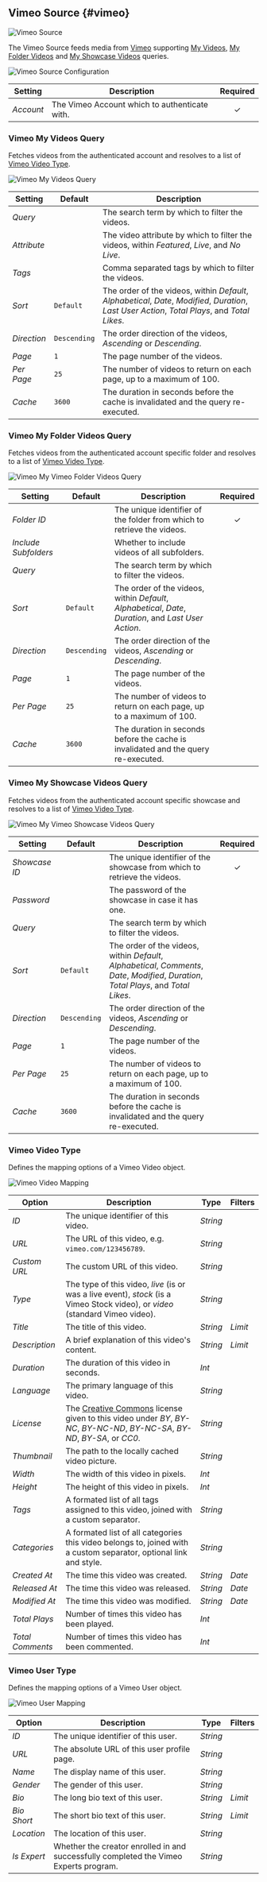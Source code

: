 ## Vimeo Source {#vimeo}

![Vimeo Source](/essentials-for-yootheme-pro/assets/brands/vimeo.svg)

The Vimeo Source feeds media from [Vimeo](https://www.vimeo.com) supporting [My Videos](#vimeo-my-videos-query), [My Folder Videos](#vimeo-my-folder-videos-query) and [My Showcase Videos](#vimeo-my-showcase-videos-query) queries.

<!--@include: ./common-provider-settings.md-->

![Vimeo Source Configuration](./assets/providers/vimeo-config.webp)

| Setting | Description | Required |
| --- | --- | :---: |
| *Account* | The Vimeo Account which to authenticate with. | &#x2713; |

### Vimeo My Videos Query

Fetches videos from the authenticated account and resolves to a list of [Vimeo Video Type](#vimeo-video-type).

![Vimeo My Videos Query](./assets/providers/vimeo-query-myvideos.webp)

| Setting | Default | Description |
| --- | --- | --- |
| *Query* | | The search term by which to filter the videos. |
| *Attribute* | | The video attribute by which to filter the videos, within _Featured_, _Live_, and _No Live_. |
| *Tags* | | Comma separated tags by which to filter the videos. |
| *Sort* | `Default` | The order of the videos, within _Default_, _Alphabetical_, _Date_, _Modified_, _Duration_, _Last User Action_, _Total Plays_, and _Total Likes_. |
| *Direction* | `Descending` | The order direction of the videos, _Ascending_ or _Descending_. |
| *Page* | `1` | The page number of the videos. |
| *Per Page* | `25` | The number of videos to return on each page, up to a maximum of 100. |
| *Cache* | `3600` | The duration in seconds before the cache is invalidated and the query re-executed. |

### Vimeo My Folder Videos Query

Fetches videos from the authenticated account specific folder and resolves to a list of [Vimeo Video Type](#vimeo-video-type).

![Vimeo My Vimeo Folder Videos Query](./assets/providers/vimeo-query-myfolder-videos.webp)

| Setting | Default | Description | Required |
| --- | --- | --- | :---: |
| *Folder ID* | | The unique identifier of the folder from which to retrieve the videos. | &#x2713; |
| *Include Subfolders* | | Whether to include videos of all subfolders. |
| *Query* | | The search term by which to filter the videos. |
| *Sort* | `Default` | The order of the videos, within _Default_, _Alphabetical_, _Date_, _Duration_, and _Last User Action_. |
| *Direction* | `Descending` | The order direction of the videos, _Ascending_ or _Descending_. |
| *Page* | `1` | The page number of the videos. |
| *Per Page* | `25` | The number of videos to return on each page, up to a maximum of 100. |
| *Cache* | `3600` | The duration in seconds before the cache is invalidated and the query re-executed. |

### Vimeo My Showcase Videos Query

Fetches videos from the authenticated account specific showcase and resolves to a list of [Vimeo Video Type](#vimeo-video-type).

![Vimeo My Vimeo Showcase Videos Query](./assets/providers/vimeo-query-myshowcase-videos.webp)

| Setting | Default | Description | Required |
| --- | --- | --- | :---: |
| *Showcase ID* | | The unique identifier of the showcase from which to retrieve the videos. | &#x2713; |
| *Password* | | The password of the showcase in case it has one. |
| *Query* | | The search term by which to filter the videos. |
| *Sort* | `Default` | The order of the videos, within _Default_, _Alphabetical_, _Comments_, _Date_, _Modified_, _Duration_, _Total Plays_, and _Total Likes_. |
| *Direction* | `Descending` | The order direction of the videos, _Ascending_ or _Descending_. |
| *Page* | `1` | The page number of the videos. |
| *Per Page* | `25` | The number of videos to return on each page, up to a maximum of 100. |
| *Cache* | `3600` | The duration in seconds before the cache is invalidated and the query re-executed. |

### Vimeo Video Type

Defines the mapping options of a Vimeo Video object.

![Vimeo Video Mapping](./assets/providers/vimeo-type-video.webp)

| Option | Description | Type | Filters |
| --- | --- | --- | --- |
| *ID* | The unique identifier of this video. | *String* |
| *URL* | The URL of this video, e.g. `vimeo.com/123456789`. | *String* |
| *Custom URL* | The custom URL of this video. | *String* |
| *Type* | The type of this video, _live_ (is or was a live event), _stock_ (is a Vimeo Stock video), or _video_ (standard Vimeo video). | *String* |
| *Title* | The title of this video. | *String* | *Limit* |
| *Description* | A brief explanation of this video's content. | *String* | *Limit* |
| *Duration* | The duration of this video in seconds. | *Int* |
| *Language* | The primary language of this video. | *String* |
| *License* | The [Creative Commons](https://creativecommons.org/licenses/) license given to this video under _BY_, _BY-NC_, _BY-NC-ND_, _BY-NC-SA_, _BY-ND_, _BY-SA_, or _CC0_. | *String* |
| *Thumbnail* | The path to the locally cached video picture. | *String* |
| *Width* | The width of this video in pixels. | *Int* |
| *Height* | The height of this video in pixels. | *Int* |
| *Tags* | A formated list of all tags assigned to this video, joined with a custom separator. | *String* |
| *Categories* | A formated list of all categories this video belongs to, joined with a custom separator, optional link and style. | *String* |
| *Created At* | The time this video was created. | *String* | *Date* |
| *Released At* | The time this video was released. | *String* | *Date* |
| *Modified At* | The time this video was modified. | *String* | *Date* |
| *Total Plays* | Number of times this video has been played. | *Int* |
| *Total Comments* | Number of times this video has been commented. | *Int* |

### Vimeo User Type

Defines the mapping options of a Vimeo User object.

![Vimeo User Mapping](./assets/providers/vimeo-type-user.webp)

| Option | Description | Type | Filters |
| --- | --- | --- | --- |
| *ID* | The unique identifier of this user. | *String* |
| *URL* | The absolute URL of this user profile page. | *String* |
| *Name* | The display name of this user. | *String* |
| *Gender* | The gender of this user. | *String* |
| *Bio* | The long bio text of this user. | *String* | *Limit* |
| *Bio Short* | The short bio text of this user. | *String* | *Limit* |
| *Location* | The location of this user. | *String* |
| *Is Expert* | Whether the creator enrolled in and successfully completed the Vimeo Experts program. | *String* |
